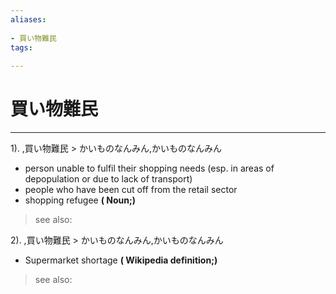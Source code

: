 ```yaml
---
aliases:
    
- 買い物難民
tags:
    
---
```


# 買い物難民
---
1).
,買い物難民 > かいものなんみん,かいものなんみん

- person unable to fulfil their shopping needs (esp. in areas of depopulation or due to lack of transport)
- people who have been cut off from the retail sector
- shopping refugee
**( Noun;)**
> see also: 
            
2).
,買い物難民 > かいものなんみん,かいものなんみん

- Supermarket shortage
**( Wikipedia definition;)**
> see also: 
            